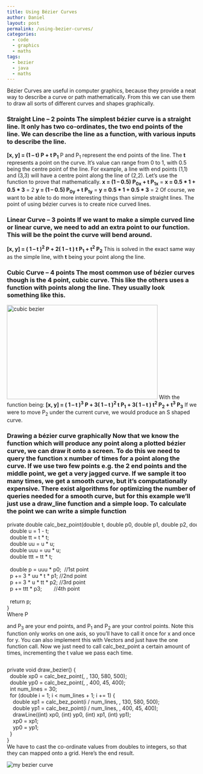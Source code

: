 ```yaml
---
title: Using Bézier Curves
author: Daniel
layout: post
permalink: /using-bezier-curves/
categories:
  - code
  - graphics
  - maths
tags:
  - bezier
  - java
  - maths
---
```

Bézier Curves are useful in computer graphics, because they provide a neat way to describe a curve or path mathematically. From this we can use them to draw all sorts of different curves and shapes graphically. 
### Straight Line &#8211; 2 points The simplest bézier curve is a straight line. It only has two co-ordinates, the two end points of the line. We can describe the line as a function, with various inputs to describe the line. 

**[x, y] = (1 &#8211; t) P<sub></sub> + t P<sub>1</sub>** P<sub></sub> and P<sub>1</sub> represent the end points of the line. The **t** represents a point on the curve. It&#8217;s value can range from 0 to 1, with 0.5 being the centre point of the line. For example, a line with end points (1,1) and (3,3) will have a centre point along the line of (2,2). Let&#8217;s use the function to prove that mathematically. **x = (1 &#8211; 0.5) P<sub>0x</sub> + t P<sub>1x</sub>** = **x = 0.5 \* 1 + 0.5 \* 3** = 2 **y = (1 &#8211; 0.5) P<sub>0y</sub> + t P<sub>1y</sub>** = **y = 0.5 \* 1 + 0.5 \* 3** = 2 Of course, we want to be able to do more interesting things than simple straight lines. The point of using bézier curves is to create nice curved lines. 
### Linear Curve &#8211; 3 points If we want to make a simple curved line or linear curve, we need to add an extra point to our function. This will be the point the curve will bend around. 

**[x, y] = ( 1 &#8211; t )<sup>2</sup> P<sub></sub> + 2( 1 &#8211; t ) t P<sub>1</sub> + t<sup>2</sup> P<sub>2</sub>** This is solved in the exact same way as the simple line, with **t** being your point along the line. 
### Cubic Curve &#8211; 4 points The most common use of bézier curves though is the 4 point, cubic curve. This like the others uses a function with points along the line. They usually look something like this. 

<img src="https://dl.dropboxusercontent.com/u/97701559/blog/cubic-bezier.png" alt="cubic bezier" width="400" height="250" /> With the function being: **[x, y] = ( 1 &#8211; t )<sup>3</sup> P<sub></sub> + 3( 1 &#8211; t )<sup>2</sup> t P<sub>1</sub> + 3( 1 &#8211; t ) t<sup>2</sup> P<sub>2</sub> + t<sup>3</sup> P<sub>3</sub>** If we were to move P<sub>2</sub> under the current curve, we would produce an S shaped curve. 
### Drawing a bézier curve graphically Now that we know the function which will produce any point along a plotted bézier curve, we can draw it onto a screen. To do this we need to query the function x number of times for a point along the curve. If we use two few points e.g. the 2 end points and the middle point, we get a very jagged curve. If we sample it too many times, we get a smooth curve, but it&#8217;s computationally expensive. There exist algorithms for optimizing the number of queries needed for a smooth curve, but for this example we&#8217;ll just use a draw_line function and a simple loop. To calculate the point we can write a simple function 

<div class="codecolorer-container java railscasts" style="overflow:auto;white-space:nowrap;">
  <div class="java codecolorer">
    <span class="kw1">private</span> <span class="kw4">double</span> calc_bez_point<span class="br0">&#40;</span><span class="kw4">double</span> t, <span class="kw4">double</span> p0, <span class="kw4">double</span> p1, <span class="kw4">double</span> p2, <span class="kw4">double</span> p3<span class="br0">&#41;</span> <span class="br0">&#123;</span><br /> &nbsp; <span class="kw4">double</span> u <span class="sy0">=</span> <span class="nu0">1</span> <span class="sy0">-</span> t<span class="sy0">;</span><br /> &nbsp; <span class="kw4">double</span> tt <span class="sy0">=</span> t <span class="sy0">*</span> t<span class="sy0">;</span><br /> &nbsp; <span class="kw4">double</span> uu <span class="sy0">=</span> u <span class="sy0">*</span> u<span class="sy0">;</span><br /> &nbsp; <span class="kw4">double</span> uuu <span class="sy0">=</span> uu <span class="sy0">*</span> u<span class="sy0">;</span><br /> &nbsp; <span class="kw4">double</span> ttt <span class="sy0">=</span> tt <span class="sy0">*</span> t<span class="sy0">;</span><br /> <br /> &nbsp; <span class="kw4">double</span> p <span class="sy0">=</span> uuu <span class="sy0">*</span> p0<span class="sy0">;</span> &nbsp;<span class="co1">//1st point</span><br /> &nbsp; p <span class="sy0">+=</span> <span class="nu0">3</span> <span class="sy0">*</span> uu <span class="sy0">*</span> t <span class="sy0">*</span> p1<span class="sy0">;</span> <span class="co1">//2nd point</span><br /> &nbsp; p <span class="sy0">+=</span> <span class="nu0">3</span> <span class="sy0">*</span> u <span class="sy0">*</span> tt <span class="sy0">*</span> p2<span class="sy0">;</span> <span class="co1">//3rd point</span><br /> &nbsp; p <span class="sy0">+=</span> ttt <span class="sy0">*</span> p3<span class="sy0">;</span> &nbsp; &nbsp; &nbsp; &nbsp;<span class="co1">//4th point</span><br /> <br /> &nbsp; <span class="kw1">return</span> p<span class="sy0">;</span><br /> <span class="br0">&#125;</span>
  </div>
</div> Where P

<sub></sub> and P<sub>3</sub> are your end points, and P<sub>1</sub> and P<sub>2</sub> are your control points. Note this function only works on one axis, so you&#8217;ll have to call it once for x and once for y. You can also implement this with Vectors and just have the one function call. Now we just need to call calc\_bez\_point a certain amount of times, incrementing the t value we pass each time. <div class="codecolorer-container java railscasts" style="overflow:auto;white-space:nowrap;">
  <div class="java codecolorer">
    <span class="kw1">private</span> <span class="kw4">void</span> draw_bezier<span class="br0">&#40;</span><span class="br0">&#41;</span> <span class="br0">&#123;</span><br /> &nbsp; <span class="kw4">double</span> xp0 <span class="sy0">=</span> calc_bez_point<span class="br0">&#40;</span><span class="nu0"></span>, <span class="nu0"></span>, <span class="nu0">130</span>, <span class="nu0">580</span>, <span class="nu0">500</span><span class="br0">&#41;</span><span class="sy0">;</span><br /> &nbsp; <span class="kw4">double</span> yp0 <span class="sy0">=</span> calc_bez_point<span class="br0">&#40;</span><span class="nu0"></span>, <span class="nu0"></span>, <span class="nu0">400</span>, <span class="nu0">45</span>, <span class="nu0">400</span><span class="br0">&#41;</span><span class="sy0">;</span><br /> &nbsp; <span class="kw4">int</span> num_lines <span class="sy0">=</span> <span class="nu0">30</span><span class="sy0">;</span><br /> &nbsp; <span class="kw1">for</span> <span class="br0">&#40;</span><span class="kw4">double</span> i <span class="sy0">=</span> <span class="nu0">1</span><span class="sy0">;</span> i <span class="sy0"><</span> num_lines <span class="sy0">+</span> <span class="nu0">1</span><span class="sy0">;</span> i <span class="sy0">+=</span> <span class="nu0">1</span><span class="br0">&#41;</span> <span class="br0">&#123;</span><br /> &nbsp; &nbsp; <span class="kw4">double</span> xp1 <span class="sy0">=</span> calc_bez_point<span class="br0">&#40;</span>i <span class="sy0">/</span> num_lines, <span class="nu0"></span>, <span class="nu0">130</span>, <span class="nu0">580</span>, <span class="nu0">500</span><span class="br0">&#41;</span><span class="sy0">;</span><br /> &nbsp; &nbsp; <span class="kw4">double</span> yp1 <span class="sy0">=</span> calc_bez_point<span class="br0">&#40;</span>i <span class="sy0">/</span> num_lines, <span class="nu0"></span>, <span class="nu0">400</span>, <span class="nu0">45</span>, <span class="nu0">400</span><span class="br0">&#41;</span><span class="sy0">;</span><br /> &nbsp; &nbsp; drawLine<span class="br0">&#40;</span><span class="br0">&#40;</span><span class="kw4">int</span><span class="br0">&#41;</span> xp0, <span class="br0">&#40;</span><span class="kw4">int</span><span class="br0">&#41;</span> yp0, <span class="br0">&#40;</span><span class="kw4">int</span><span class="br0">&#41;</span> xp1, <span class="br0">&#40;</span><span class="kw4">int</span><span class="br0">&#41;</span> yp1<span class="br0">&#41;</span><span class="sy0">;</span><br /> &nbsp; &nbsp; xp0 <span class="sy0">=</span> xp1<span class="sy0">;</span><br /> &nbsp; &nbsp; yp0 <span class="sy0">=</span> yp1<span class="sy0">;</span><br /> &nbsp; <span class="br0">&#125;</span><br /> <span class="br0">&#125;</span>
  </div>
</div> We have to cast the co-ordinate values from doubles to integers, so that they can mapped onto a grid. Here&#8217;s the end result. 

![my bezier curve][1]

 [1]: https://dl.dropboxusercontent.com/u/97701559/blog/bezier_curve.png